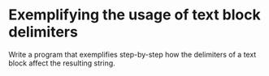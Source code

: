 # Exemplifying the usage of text block delimiters
Write a program that exemplifies step-by-step how the delimiters of a text block affect the resulting string.